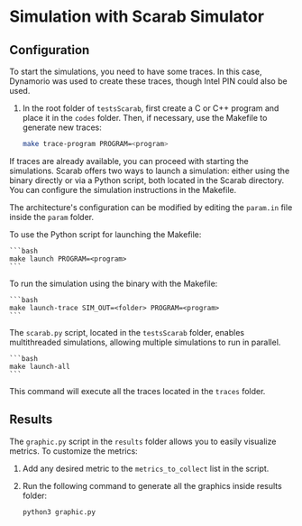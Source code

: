 
# Simulation with Scarab Simulator

## Configuration

To start the simulations, you need to have some traces. In this case, Dynamorio 
was used to create these traces, though Intel PIN could also be used.

1. In the root folder of `testsScarab`, first create a C or C++ program and 
place it in the `codes` folder. Then, if necessary, use the Makefile to generate 
new traces:

    ```bash
    make trace-program PROGRAM=<program>
    ```

If traces are already available, you can proceed with starting the simulations. 
Scarab offers two ways to launch a simulation: either using the binary directly 
or via a Python script, both located in the Scarab directory. You can configure 
the simulation instructions in the Makefile.

The architecture's configuration can be modified by editing the `param.in` 
file inside the `param` folder.

To use the Python script for launching the Makefile:

    ```bash
    make launch PROGRAM=<program>
    ```

To run the simulation using the binary with the Makefile:

    ```bash
    make launch-trace SIM_OUT=<folder> PROGRAM=<program>
    ```

The `scarab.py` script, located in the `testsScarab` folder, enables 
multithreaded simulations, allowing multiple simulations to run in parallel.

    ```bash
    make launch-all
    ```

This command will execute all the traces located in the `traces` folder.

## Results

The `graphic.py` script in the `results` folder allows you to easily visualize 
metrics. To customize the metrics:

1. Add any desired metric to the `metrics_to_collect` list in the script.

2. Run the following command to generate all the graphics inside results folder:

    ```bash
    python3 graphic.py
    ```